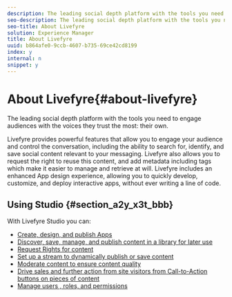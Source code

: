 ```yaml
---
description: The leading social depth platform with the tools you need to engage audiences with the voices they trust the most  their own.
seo-description: The leading social depth platform with the tools you need to engage audiences with the voices they trust the most  their own.
seo-title: About Livefyre
solution: Experience Manager
title: About Livefyre
uuid: b864afe0-9ccb-4607-b735-69ce42cd8199
index: y
internal: n
snippet: y
---
```


# About Livefyre{#about-livefyre}

The leading social depth platform with the tools you need to engage audiences with the voices they trust the most: their own.

Livefyre provides powerful features that allow you to engage your audience and control the conversation, including the ability to search for, identify, and save social content relevant to your messaging. Livefyre also allows you to request the right to reuse this content, and add metadata including tags which make it easier to manage and retrieve at will. Livefyre includes an enhanced App design experience, allowing you to quickly develop, customize, and deploy interactive apps, without ever writing a line of code.

## Using Studio {#section_a2y_x3t_bbb}

With Livefyre Studio you can:

* [Create, design, and publish Apps](c-about-apps/c-about-apps.md#c_about_apps)
* [Discover, save, manage, and publish content in a library for later use](c-library/c-library.md#c_library)
* [Request Rights for content](c-how-requesting-rights-works/t-send-a-rights-request-to-own-a-digital-asset.md#t_send_a_rights_request_to_own_a_digital_asset)
* [Set up a stream to dynamically publish or save content](c-streams/t-create-a-new-stream.md#t_create_a_new_stream)
* [Moderate content to ensure content quality](c-features-livefyre/c-about-moderation/c-setting-up-moderation.md#c_setting_up_moderation)
* [Drive sales and further action from site visitors from Call-to-Action buttons on pieces of content](c-features-livefyre/c-ugc-commerce.md#c_ugc_commerce)
* [Manage users , roles, and permissions](c-about-apps/c-about-apps.md#c_about_apps)

